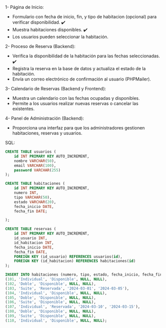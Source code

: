 1- Página de Inicio:

- Formulario con fecha de inicio, fin, y tipo de habitacion (opcional) para verificar disponibilidad. ✔️
- Muestra habitaciones disponibles. ✔️
- Los usuarios pueden seleccionar la habitación.

2- Proceso de Reserva (Backend):

- Verifica la disponibilidad de la habitación para las fechas seleccionadas. ✔️
- Registra la reserva en la base de datos y actualiza el estado de la habitación.
- Envía un correo electrónico de confirmación al usuario (PHPMailer).

3- Calendario de Reservas (Backend y Frontend):

- Muestra un calendario con las fechas ocupadas y disponibles.
- Permite a los usuarios realizar nuevas reservas o cancelar las existentes.

4- Panel de Administración (Backend):

- Proporciona una interfaz para que los administradores gestionen habitaciones, reservas y usuarios.

SQL:

```sql
CREATE TABLE usuarios (
    id INT PRIMARY KEY AUTO_INCREMENT,
    nombre VARCHAR(50),
    email VARCHAR(100),
    password VARCHAR(255)
);

CREATE TABLE habitaciones (
    id INT PRIMARY KEY AUTO_INCREMENT,
    numero INT,
    tipo VARCHAR(50),
    estado VARCHAR(20),
    fecha_inicio DATE,
    fecha_fin DATE;

);

CREATE TABLE reservas (
    id INT PRIMARY KEY AUTO_INCREMENT,
    id_usuario INT,
    id_habitacion INT,
    fecha_inicio DATE,
    fecha_fin DATE,
    FOREIGN KEY (id_usuario) REFERENCES usuarios(id),
    FOREIGN KEY (id_habitacion) REFERENCES habitaciones(id)
);

INSERT INTO habitaciones (numero, tipo, estado, fecha_inicio, fecha_fin) VALUES
(101, 'Individual', 'Disponible', NULL, NULL),
(102, 'Doble', 'Disponible', NULL, NULL),
(103, 'Suite', 'Reservada', '2024-03-01', '2024-03-05'),
(104, 'Individual', 'Disponible', NULL, NULL),
(105, 'Doble', 'Disponible', NULL, NULL),
(106, 'Suite', 'Disponible', NULL, NULL),
(107, 'Individual', 'Reservada', '2024-03-10', '2024-03-15'),
(108, 'Doble', 'Disponible', NULL, NULL),
(109, 'Suite', 'Disponible', NULL, NULL),
(110, 'Individual', 'Disponible', NULL, NULL);

```
